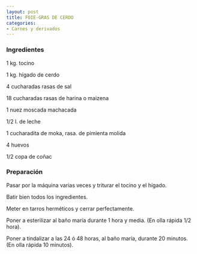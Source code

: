 ```yaml
---
layout: post
title: FOIE-GRAS DE CERDO
categories:
- Carnes y derivados
---
```

<h3>Ingredientes</h3>
1 kg. tocino

1 kg. hígado de cerdo

4 cucharadas rasas de sal

18 cucharadas rasas de harina o maizena

1 nuez moscada machacada

1/2 l. de leche

1 cucharadita de moka, rasa. de pimienta molida

4 huevos

1/2 copa de coñac

<h3>Preparación</h3>
Pasar por la máquina varias veces y triturar el tocino y el hígado.

Batir bien todos los ingredientes.

Meter en tarros herméticos y cerrar perfectamente.

Poner a esterilizar al baño maría durante 1 hora y media. (En olla rápida 1/2 hora).

Poner a tindalizar a las 24 ó 48 horas, al baño maría, durante 20 minutos. (En olla rápida 10 minutos).

